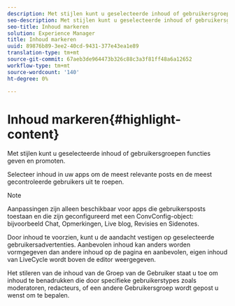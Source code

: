 ```yaml
---
description: Met stijlen kunt u geselecteerde inhoud of gebruikersgroepen functies geven en promoten.
seo-description: Met stijlen kunt u geselecteerde inhoud of gebruikersgroepen functies geven en promoten.
seo-title: Inhoud markeren
solution: Experience Manager
title: Inhoud markeren
uuid: 89876b89-3ee2-40cd-9431-377e43ea1e89
translation-type: tm+mt
source-git-commit: 67aeb3de964473b326c88c3a3f81ff48a6a12652
workflow-type: tm+mt
source-wordcount: '140'
ht-degree: 0%

---
```



# Inhoud markeren{#highlight-content}

Met stijlen kunt u geselecteerde inhoud of gebruikersgroepen functies geven en promoten.

Selecteer inhoud in uw apps om de meest relevante posts en de meest gecontroleerde gebruikers uit te roepen.

>[!NOTE]
>
>Aanpassingen zijn alleen beschikbaar voor apps die gebruikersposts toestaan en die zijn geconfigureerd met een ConvConfig-object: bijvoorbeeld Chat, Opmerkingen, Live blog, Revisies en Sidenotes.

Door inhoud te voorzien, kunt u de aandacht vestigen op geselecteerde gebruikersadvertenties. Aanbevolen inhoud kan anders worden vormgegeven dan andere inhoud op de pagina en aanbevolen, eigen inhoud van LiveCycle wordt boven de editor weergegeven.

Het stileren van de inhoud van de Groep van de Gebruiker staat u toe om inhoud te benadrukken die door specifieke gebruikerstypes zoals moderatoren, redacteurs, of een andere Gebruikersgroep wordt gepost u wenst om te bepalen.
